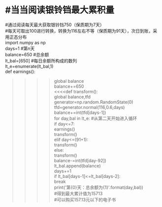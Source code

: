 #当当阅读银铃铛最大累积量
========================
#通过阅读每天最大获取银铃铛750（保质期为7天）  
#每天可取出100进行转换，转换为116左右不等（保质期为91天），次日到账，采用正态分布  
import numpy as np  
days=1    #第n天  
balance=650    #总余额  
lt_bal=[650]    #每日余额所构成的数列  
lt_e=enumerate(lt_bal,1)  
def earnings():      
>>>>global balance  
balance+=650  
<<<<def transform():  
global balance,tfd  
generator=np.random.RandomState(0)  
tfd=generator.normal(116,0.6,days)  
balance+=int(tfd[days-1])  
for day,bal in lt_e:    #从第二天开始进入循环  
if day<=7:  
earnings()  
transform()  
elif day<=(91+1):  
transform()  
else:  
transform()  
balance-=int(tfd[day-92])  
lt_bal.append(balance)  
days+=1  
if lt_bal[days-1]<=lt_bal[days-2]:  
break  
print('第{0}天：总余额为{1}'.format(day,bal))  
#得到最大累计值为15713  
#可以购买157.13元以下的电子书  
